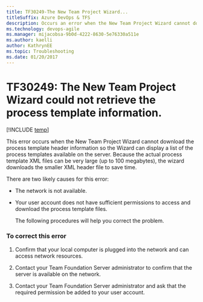 ```yaml
---
title: TF30249-The New Team Project Wizard...
titleSuffix: Azure DevOps & TFS
description: Occurs an error when the New Team Project Wizard cannot download the process template header information.
ms.technology: devops-agile
ms.manager: mijacobsa-9b0d-4222-8630-5e76330a511e
ms.author: kaelli
author: KathrynEE
ms.topic: Troubleshooting
ms.date: 01/20/2017
---
```


# TF30249: The New Team Project Wizard could not retrieve the process template information.

[!INCLUDE [temp](../../includes/version-vsts-tfs-all-versions.md)]

This error occurs when the New Team Project Wizard cannot download the process template header information so the Wizard can display a list of the process templates available on the server. Because the actual process template XML files can be very large (up to 100 megabytes), the wizard downloads the smaller XML header file to save time.

There are two likely causes for this error:

- The network is not available.

- Your user account does not have sufficient permissions to access and download the process template files.

  The following procedures will help you correct the problem.

### To correct this error

1.  Confirm that your local computer is plugged into the network and can access network resources.

2.  Contact your Team Foundation Server administrator to confirm that the server is available on the network.

3.  Contact your Team Foundation Server administrator and ask that the required permission be added to your user account.
